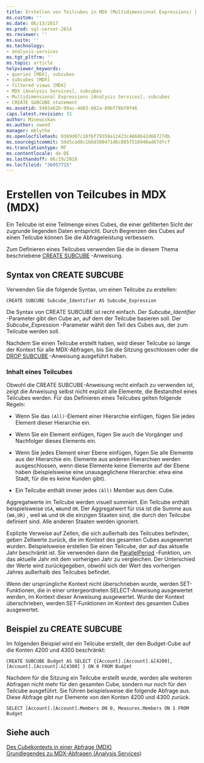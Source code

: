 ```yaml
---
title: Erstellen von Teilcubes in MDX (Multidimensional Expressions) | Microsoft Docs
ms.custom: ''
ms.date: 06/13/2017
ms.prod: sql-server-2014
ms.reviewer: ''
ms.suite: ''
ms.technology:
- analysis-services
ms.tgt_pltfrm: ''
ms.topic: article
helpviewer_keywords:
- queries [MDX], subcubes
- subcubes [MDX]
- filtered views [MDX]
- MDX [Analysis Services], subcubes
- Multidimensional Expressions [Analysis Services], subcubes
- CREATE SUBCUBE statement
ms.assetid: 5403a62b-99ac-4d83-b02a-89bf78bf0f46
caps.latest.revision: 31
author: Minewiskan
ms.author: owend
manager: mblythe
ms.openlocfilehash: 8369d07c18f6f79359a12423c4668642d66727db
ms.sourcegitcommit: 5dd5cad0c1bbd308471d6c885f516948ad67dfcf
ms.translationtype: MT
ms.contentlocale: de-DE
ms.lasthandoff: 06/19/2018
ms.locfileid: "36057715"
---
```

# <a name="building-subcubes-in-mdx-mdx"></a>Erstellen von Teilcubes in MDX (MDX)
  Ein Teilcube ist eine Teilmenge eines Cubes, die einer gefilterten Sicht der zugrunde liegenden Daten entspricht. Durch Begrenzen des Cubes auf einen Teilcube können Sie die Abfrageleistung verbessern.  
  
 Zum Definieren eines Teilcubes verwenden Sie die in diesem Thema beschriebene [CREATE SUBCUBE](/sql/mdx/mdx-data-definition-create-subcube) -Anweisung.  
  
## <a name="create-subcube-syntax"></a>Syntax von CREATE SUBCUBE  
 Verwenden Sie die folgende Syntax, um einen Teilcube zu erstellen:  
  
```  
CREATE SUBCUBE Subcube_Identifier AS Subcube_Expression  
```  
  
 Die Syntax von CREATE SUBCUBE ist recht einfach. Der *Subcube_Identifier* -Parameter gibt den Cube an, auf dem der Teilcube basieren soll. Der *Subcube_Expression* -Parameter wählt den Teil des Cubes aus, der zum Teilcube werden soll.  
  
 Nachdem Sie einen Teilcube erstellt haben, wird dieser Teilcube so lange der Kontext für alle MDX-Abfragen, bis Sie die Sitzung geschlossen oder die [DROP SUBCUBE](/sql/mdx/mdx-data-definition-drop-subcube) -Anweisung ausgeführt haben.  
  
### <a name="what-a-subcube-contains"></a>Inhalt eines Teilcubes  
 Obwohl die CREATE SUBCUBE-Anweisung recht einfach zu verwenden ist, zeigt die Anweisung selbst nicht explizit alle Elemente, die Bestandteil eines Teilcubes werden. Für das Definieren eines Teilcubes gelten folgende Regeln:  
  
-   Wenn Sie das `(All)`-Element einer Hierarchie einfügen, fügen Sie jedes Element dieser Hierarchie ein.  
  
-   Wenn Sie ein Element einfügen, fügen Sie auch die Vorgänger und Nachfolger dieses Elements ein.  
  
-   Wenn Sie jedes Element einer Ebene einfügen, fügen Sie alle Elemente aus der Hierarchie ein. Elemente aus anderen Hierarchien werden ausgeschlossen, wenn diese Elemente keine Elemente auf der Ebene haben (beispielsweise eine unausgeglichene Hierarchie: etwa eine Stadt, für die es keine Kunden gibt).  
  
-   Ein Teilcube enthält immer jedes `(All)` Member aus dem Cube.  
  
 Aggregatwerte im Teilcube werden visuell summiert. Ein Teilcube enthält beispielsweise `USA`, `WA`und `OR`. Der Aggregatwert für `USA` ist die Summe aus `{WA,OR}` , weil `WA` und `OR` die einzigen Staaten sind, die durch den Teilcube definiert sind. Alle anderen Staaten werden ignoriert.  
  
 Explizite Verweise auf Zellen, die sich außerhalb des Teilcubes befinden, geben Zellwerte zurück, die im Kontext des gesamten Cubes ausgewertet wurden. Beispielsweise erstellen Sie einen Teilcube, der auf das aktuelle Jahr beschränkt ist. Sie verwenden dann die [ParallelPeriod](/sql/mdx/parallelperiod-mdx) -Funktion, um das aktuelle Jahr mit dem vorherigen Jahr zu vergleichen. Der Unterschied der Werte wird zurückgegeben, obwohl sich der Wert des vorherigen Jahres außerhalb des Teilcubes befindet.  
  
 Wenn der ursprüngliche Kontext nicht überschrieben wurde, werden SET-Funktionen, die in einer untergeordneten SELECT-Anweisung ausgewertet werden, im Kontext dieser Anweisung ausgewertet. Wurde der Kontext überschrieben, werden SET-Funktionen im Kontext des gesamten Cubes ausgewertet.  
  
## <a name="create-subcube-example"></a>Beispiel zu CREATE SUBCUBE  
 Im folgenden Beispiel wird ein Teilcube erstellt, der den Budget-Cube auf die Konten 4200 und 4300 beschränkt:  
  
 `CREATE SUBCUBE Budget AS SELECT {[Account].[Account].&[4200], [Account].[Account].&[4300] } ON 0 FROM Budget`  
  
 Nachdem für die Sitzung ein Teilcube erstellt wurde, werden alle weiteren Abfragen nicht mehr für den gesamten Cube, sondern nur noch für den Teilcube ausgeführt. Sie führen beispielsweise die folgende Abfrage aus. Diese Abfrage gibt nur Elemente von den Konten 4200 und 4300 zurück.  
  
 `SELECT [Account].[Account].Members ON 0, Measures.Members ON 1 FROM Budget`  
  
## <a name="see-also"></a>Siehe auch  
 [Des Cubekontexts in einer Abfrage &#40;MDX&#41;](establishing-cube-context-in-a-query-mdx.md)   
 [Grundlegendes zu MDX-Abfragen &#40;Analysis Services&#41;](mdx-query-fundamentals-analysis-services.md)  
  
  
